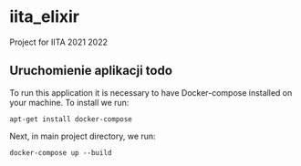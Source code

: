 # iita_elixir
Project for IITA 2021 2022

## Uruchomienie aplikacji todo

To run this application it is necessary to have Docker-compose installed on your machine. To install we run:

```
apt-get install docker-compose
```

Next, in main project directory, we run:
```
docker-compose up --build
```
